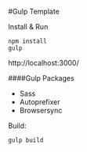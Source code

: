#Gulp Template

Install & Run
```
npm install
gulp
```
http://localhost:3000/

####Gulp Packages
- Sass
- Autoprefixer
- Browsersync

Build:
```
gulp build
```

